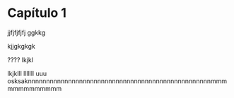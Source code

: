 # Capítulo 1

jjfjfjfjfj
ggkkg


kjjgkgkgk


????
lkjkl



lkjklll
lllllll
uuu
osksaknnnnnnnnnnnnnnnnnnnnnnnnnnnnnnnnnnnnnnnnnnnnnnnnnnmmmmmmmmmmmmm